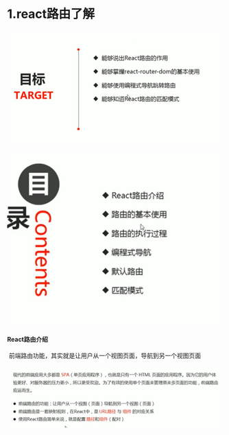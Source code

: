 # 1.react路由了解

![1629597051799](../../../.vuepress/public/images/1629597051799.png)

![1629597084794](../../../.vuepress/public/images/1629597084794.png)



#### React路由介绍

​	前端路由功能，其实就是让用户从一个视图页面，导航到另一个视图页面

![1629597327495](../../../.vuepress/public/images/1629597327495.png)

